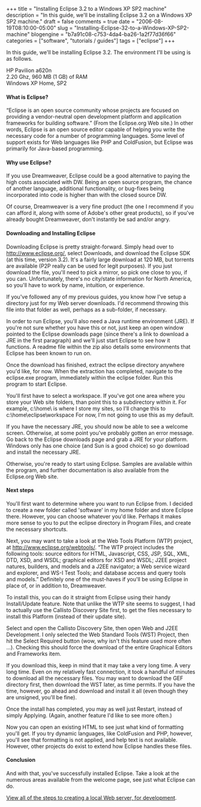 +++
title = "Installing Eclipse 3.2 to a Windows XP SP2 machine"
description = "In this guide, we'll be installing Eclipse 3.2 on a Windows XP SP2 machine."
draft = false
comments = true
date = "2006-08-19T08:10:00-05:00"
slug = "Installing-Eclipse-32-to-a-Windows-XP-SP2-machine"
blogengine = "b7a91c08-c753-4da4-ba26-1a2f77d36f66"
categories = ["software", "tutorials / guides"]
tags = ["eclipse"]
+++

<p>
In this guide, we&#39;ll be installing Eclipse 3.2. The environment I&#39;ll be using is as follows.
</p>
<p>
HP Pavilion a620n<br />
2.20 Ghz, 960 MB (1 GB) of RAM<br />
Windows XP Home, SP2
</p>
<h4>What is Eclipse?</h4>
<p>
&ldquo;Eclipse is an open source community whose projects are focused on providing a vendor-neutral open development platform and application frameworks for building software.&rdquo; (From the Eclipse.org Web site.) In other words, Eclipse is an open source editor capable of helping you write the necessary code for a number of programming languages. Some level of support exists for Web languages like PHP and ColdFusion, but Eclipse was primarily for Java-based programming.
</p>
<h4>Why use Eclipse?</h4>
<p>
If you use Dreamweaver, Eclipse could be a good alternative to paying the high costs associated with DW. Being an open source program, the chance of another language, additional functionality, or bug-fixes being incorporated into code is higher than with the closed source DW.
</p>
<p>
Of course, Dreamweaver is a very fine product (the one I recommend if you can afford it, along with some of Adobe&#39;s other great products), so if you&#39;ve already bought Dreamweaver, don&#39;t instantly be sad and/or angry.
</p>
<h4>Downloading and Installing Eclipse</h4>
<p>
Downloading Eclipse is pretty straight-forward. Simply head over to <a href="http://www.eclipse.org/">http://www.eclipse.org/</a>, select Downloads, and download the Eclipse SDK (at this time, version 3.2). It&#39;s a fairly large download at 120 MB, but torrents are available (P2P really can be used for legit purposes). If you just download the file, you&#39;ll need to pick a mirror, so pick one close to you, if you can. Unfortunately, there&#39;s no city/state information for North America, so you&#39;ll have to work by name, intuition, or experience.
</p>
<p>
If you&#39;ve followed any of my previous guides, you know how I&#39;ve setup a directory just for my Web server downloads. I&#39;d recommend throwing this file into that folder as well, perhaps as a sub-folder, if necessary.
</p>
<p>
In order to run Eclipse, you&#39;ll also need a Java runtime environment (JRE). If you&#39;re not sure whether you have this or not, just keep an open window pointed to the Eclipse downloads page (since there&#39;s a link to download a JRE in the first paragraph) and we&#39;ll just start Eclipse to see how it functions. A readme file within the zip also details some environments that Eclipse has been known to run on.
</p>
<p>
Once the download has finished, extract the eclipse directory anywhere you&#39;d like, for now. When the extraction has completed, navigate to the eclipse.exe program, immediately within the eclipse folder. Run this program to start Eclipse.
</p>
<p>
You&#39;ll first have to select a workspace. If you&#39;ve got one area where you store your Web site folders, than point this to a subdirectory within it. For example, c:\home\ is where I store my sites, so I&#39;ll change this to c:\home\eclipse\workspace For now, I&#39;m not going to use this as my default.
</p>
<p>
If you have the necessary JRE, you should now be able to see a welcome screen. Otherwise, at some point you&#39;ve probably gotten an error message. Go back to the Eclipse downloads page and grab a JRE for your platform. Windows only has one choice (and Sun is a good choice) so go download and install the necessary JRE.
</p>
<p>
Otherwise, you&#39;re ready to start using Eclipse. Samples are available within the program, and further documentation is also available from the Eclipse.org Web site.
</p>
<h4>Next steps</h4>
<p>
You&#39;ll first want to determine where you want to run Eclipse from. I decided to create a new folder called &#39;software&#39; in my home folder and store Eclipse there. However, you can choose whatever you&#39;d like. Perhaps it makes more sense to you to put the eclipse directory in Program Files, and create the necessary shortcuts.
</p>
<p>
Next, you may want to take a look at the Web Tools Platform (WTP) project, at <a href="http://www.eclipse.org/webtools/">http://www.eclipse.org/webtools/</a>. &ldquo;The WTP project includes the following tools: source editors for HTML, Javascript, CSS, JSP, SQL, XML, DTD, XSD, and WSDL; graphical editors for XSD and WSDL; J2EE project natures, builders, and models and a J2EE navigator; a Web service wizard and explorer, and WS-I Test Tools; and database access and query tools and models.&rdquo; Definitely one of the must-haves if you&#39;ll be using Eclipse in place of, or in addition to, Dreamweaver.
</p>
<p>
To install this, you can do it straight from Eclipse using their handy Install/Update feature. Note that unlike the WTP site seems to suggest, I had to actually use the Callisto Discovery Site first, to get the files necessary to install this Platform (instead of their update site).
</p>
<p>
Select and open the Callisto Discovery Site, then open Web and J2EE Development. I only selected the Web Standard Tools (WST) Project, then hit the Select Required button (wow, why isn&#39;t this feature used more often ...). Checking this should force the download of the entire Graphical Editors and Frameworks item.
</p>
<p>
If you download this, keep in mind that it may take a very long time. A very long time. Even on my relatively fast connection, it took a handful of minutes to download all the necessary files. You may want to download the GEF directory first, then download the WST later, as time permits. If you have the time, however, go ahead and download and install it all (even though they are unsigned, you&#39;ll be fine).
</p>
<p>
Once the install has completed, you may as well just Restart, instead of simply Applying. (Again, another feature I&#39;d like to see more often.)
</p>
<p>
Now you can open an existing HTML to see just what kind of formatting you&#39;ll get. If you try dynamic languages, like ColdFusion and PHP, however, you&#39;ll see that formatting is not applied, and help text is not available. However, other projects do exist to extend how Eclipse handles these files.
</p>
<h4>Conclusion</h4>
<p>
And with that, you&#39;ve successfully installed Eclipse. Take a look at the numerous areas available from the welcome page, see just what Eclipse can do.
</p>
<p>
<a href="/local-apache-server/">View all of the steps to creating a local Web server, for development</a>.
</p>

